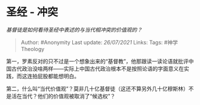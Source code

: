 # 圣经 - 冲突
*基督徒是如何看待圣经中表述的与当代相冲突的价值观的？*

> Author: #Anonymity 
Last update: *26/07/2021* 
Links:
Tags: #神学Theology 

第一，罗素反对的只不过是一个想象出来的“基督教”，他那跟读一读论语就批评中国古代政治没啥两样——实际上中国古代政治根本不是按照论语的字面意义在实践，而这连拍屁股都能想明白。

第二，什么叫“当代价值观”？莫非几十亿基督徒（这还不算另外几十亿穆斯林）不是活在当代？他们的价值观被取消了“候选权”？

  
